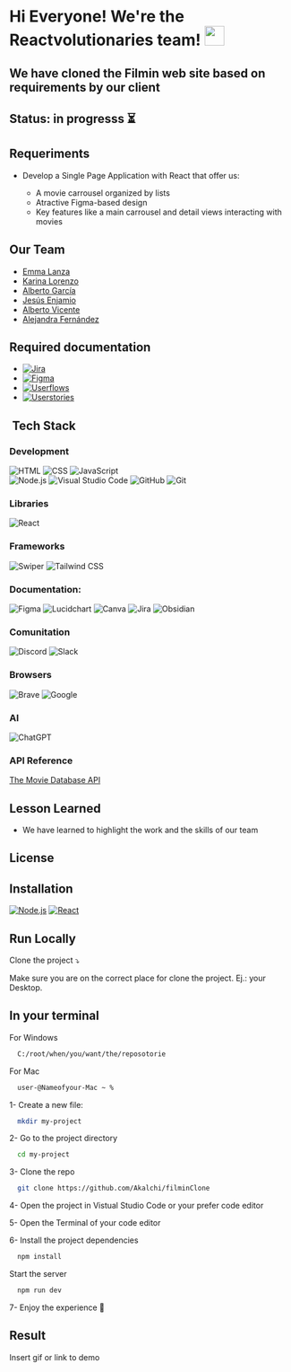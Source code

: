 
# Hi Everyone! We're the Reactvolutionaries team!  <img src="https://media.giphy.com/media/hvRJCLFzcasrR4ia7z/giphy.gif" width="35"> 

## We have cloned the Filmin web site based on requirements by our client

## Status: in progresss ⏳

## Requeriments 
- Develop a Single Page Application with React that offer us:

    - A movie carrousel organized by lists
    - Atractive Figma-based design
    - Key features like a main carrousel and detail views interacting with movies

## Our Team
- [Emma Lanza](https://github.com/emmalanza)
- [Karina Lorenzo](https://github.com/karinalorenzo)
- [Alberto García](https://github.com/algama17)
- [Jesús Enjamio](https://github.com/JesusEnjamio)
- [Alberto Vicente](https://github.com/berto9675)
- [Alejandra Fernández](https://github.com/Akalchi)

## Required documentation 
- [![Jira](https://img.shields.io/badge/-Jira-0052CC?logo=jira&logoColor=white&style=flat)](https://jesusenjamio.atlassian.net/jira/core/projects/GTMS/board)
- [![Figma](https://img.shields.io/badge/-Figma-F24E1E?logo=figma&logoColor=white&style=flat)](https://www.figma.com/design/563btG1aZfBqVuz5EeGwEW/CLON-FILMIN?node-id=0-1&p=f&t=ZkYxLDURlvCPhQSq-0)
- [![Userflows](https://img.shields.io/badge/-Lucidchart-5B5D5D?logo=lucidchart&logoColor=white&style=flat)](https://lucid.app/lucidchart/205d7641-21ce-4592-8c5c-9f929cbad134/edit?page=0_0&invitationId=inv_045b2715-511a-4aec-a880-eaa1992f5b0b#)
- [![Userstories](https://img.shields.io/badge/-Canva-00C4CC?logo=canva&logoColor=white&style=flat)](https://www.canva.com/design/DAGc6KI4mv8/EGSfCAW6HFgVCgSxBKEgLA/view?utm_content=DAGc6KI4mv8&utm_campaign=designshare&utm_medium=link2&utm_source=uniquelinks&utlId=h115e5b67ec)

## &nbsp;Tech Stack

### Development
![HTML](https://img.shields.io/badge/-HTML-E34F26?logo=html5&logoColor=white&style=flat) 
![CSS](https://img.shields.io/badge/-CSS-1572B6?logo=css3&logoColor=white&style=flat)
![JavaScript](https://img.shields.io/badge/-JavaScript-F7DF1E?logo=javascript&logoColor=black&style=flat)\
![Node.js](https://img.shields.io/badge/-Node.js-339933?logo=node.js&logoColor=white&style=flat)
![Visual Studio Code](https://img.shields.io/badge/-Visual_Studio_Code-007ACC?logo=visual-studio-code&logoColor=white&style=flat)
![GitHub](https://img.shields.io/badge/-GitHub-181717?logo=github&logoColor=white&style=flat)
![Git](https://img.shields.io/badge/-Git-F05032?logo=git&logoColor=white&style=flat) 

### Libraries
![React](https://img.shields.io/badge/-React-61DAFB?logo=react&logoColor=black&style=flat)

### Frameworks
![Swiper](https://img.shields.io/badge/-Swiper-6332F6?logo=swiper&logoColor=white&style=flat)
![Tailwind CSS](https://img.shields.io/badge/-Tailwind%20CSS-06B6D4?logo=tailwindcss&logoColor=white&style=flat)  

 ### Documentation:
![Figma](https://img.shields.io/badge/-Figma-F24E1E?logo=figma&logoColor=white&style=flat)
![Lucidchart](https://img.shields.io/badge/-Lucidchart-5B5D5D?logo=lucidchart&logoColor=white&style=flat)
![Canva](https://img.shields.io/badge/-Canva-00C4CC?logo=canva&logoColor=white&style=flat)
![Jira](https://img.shields.io/badge/-Jira-0052CC?logo=jira&logoColor=white&style=flat)
![Obsidian](https://img.shields.io/badge/-Obsidian-483699?logo=data:image/png;base64,<base64-encoded-image>&logoColor=white&style=flat)

 ### Comunitation
![Discord](https://img.shields.io/badge/-Discord-5865F2?logo=discord&logoColor=white&style=flat)
![Slack](https://img.shields.io/badge/-Slack-4A154B?logo=slack&logoColor=white&style=flat)

### Browsers
![Brave](https://img.shields.io/badge/-Brave-FB542B?logo=brave&logoColor=white&style=flat)
![Google](https://img.shields.io/badge/-Google-4285F4?logo=google&logoColor=white&style=flat)

### AI
![ChatGPT](https://img.shields.io/badge/-ChatGPT-10A37F?logo=openai&logoColor=white&style=flat)

### API Reference
[The Movie Database API](https://github.com/celiagarridoherrera/filminClon/tree/dev?tab=readme-ov-file)

## Lesson Learned 
- We have learned to highlight the work and the skills of our team
  
## License 

## Installation 
[![Node.js](https://img.shields.io/badge/-Node.js-339933?logo=node.js&logoColor=white&style=flat)](https://nodejs.org/en/download)
[![React](https://img.shields.io/badge/-React-61DAFB?logo=react&logoColor=black&style=flat)](https://es.react.dev/)

## Run Locally 
Clone the project ⤵️

Make sure you are on the correct place for clone the project. Ej.: your Desktop.

## In your terminal

For Windows

```bash
  C:/root/when/you/want/the/reposotorie
```
For Mac

```bash
  user-@Nameofyour-Mac ~ %
```

1- Create a new file:

```bash
  mkdir my-project
```

2- Go to the project directory

```bash
  cd my-project
```
3- Clone the repo

```bash
  git clone https://github.com/Akalchi/filminClone
```
4- Open the project in Vistual Studio Code or your prefer code editor

5- Open the Terminal of your code editor

6- Install the project dependencies

```bash
  npm install
```
Start the server

```bash
  npm run dev
```
7- Enjoy the experience 🚀

## Result
Insert gif or link to demo
